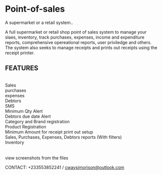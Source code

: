 # Point-of-sales
A supermarket or a retail system..

A full supermarket or retail shop point of sales system to manage your slaes, inventory, track purchases, expenses, income and expenditure reports, comprehensive opereational reports, user priviledge and others. The system also seeks to manage receipts and prints out receipts using the receipt printer.

<H2>FEATURES </h2> <br>
Sales <br>
purchases <br>
expenses <br>
Debtors <br>
SMS <br>
Minimum Qty Alert <br>
Debtors due date Alert <br>
Category and Brand registration <br>
Product Registration <br>
Minimum Amount for receipt print out setup <br>
Sales, Purchases, Expenses, Debtors reports (With filters) <br>
Inventory <br>
<br>
<br>
view screenshots from the files

CONTACT: +233553852241 / cwaysimorison@outlook.com
